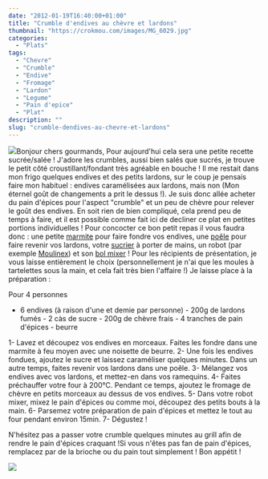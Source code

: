 ```yaml
---
date: "2012-01-19T16:40:00+01:00"
title: "Crumble d'endives au chèvre et lardons"
thumbnail: "https://crokmou.com/images/MG_6029.jpg"
categories:
  - "Plats"
tags:
  - "Chevre"
  - "Crumble"
  - "Endive"
  - "Fromage"
  - "Lardon"
  - "Legume"
  - "Pain d'epice"
  - "Plat"
description: ""
slug: "crumble-dendives-au-chevre-et-lardons"
---
```


[![](http://4.bp.blogspot.com/-R9tGTKzI8_E/TxgrrGWHVeI/AAAAAAAABd0/_MRoYz_9Ygk/s1600/chat.3.gif)](http://4.bp.blogspot.com/-R9tGTKzI8_E/TxgrrGWHVeI/AAAAAAAABd0/_MRoYz_9Ygk/s1600/chat.3.gif)Bonjour chers gourmands, Pour aujourd'hui cela sera une petite recette sucrée/salée ! J'adore les crumbles, aussi bien salés que sucrés, je trouve le petit côté croustillant/fondant très agréable en bouche ! Il me restait dans mon frigo quelques endives et des petits lardons, sur le coup je pensais faire mon habituel : endives caramélisées aux lardons, mais non (Mon éternel goût de changements a prit le dessus !). Je suis donc allée acheter du pain d'épices pour l'aspect "crumble" et un peu de chèvre pour relever le goût des endives. En soit rien de bien compliqué, cela prend peu de temps à faire, et il est possible comme fait ici de decliner ce plat en petites portions individuelles ! Pour concocter ce bon petit repas il vous faudra donc : une petite [marmite](http://www.rueducommerce.fr/m/pl/malid:15123302) pour faire fondre vos endives, une [poêle](http://www.rueducommerce.fr/m/pl/malid:4769951) pour faire revenir vos lardons, votre [sucrier](http://www.rueducommerce.fr/m/pl/malid:4769905) à porter de mains, un robot (par exemple [Moulinex](http://www.rueducommerce.fr/m/pl/malid:88589)) et son [bol mixer](http://www.rueducommerce.fr/m/pl/malid:15123477) ! Pour les récipients de présentation, je vous laisse entièrement le choix (personnellement je n'ai que les moules à tartelettes sous la main, et cela fait très bien l'affaire !) Je laisse place à la préparation :

Pour 4 personnes

- 6 endives (à raison d'une et demie par personne) - 200g de lardons fumés - 2 càs de sucre - 200g de chèvre frais - 4 tranches de pain d'épices - beurre

1- Lavez et découpez vos endives en morceaux. Faites les fondre dans une marmite à feu moyen avec une noisette de beurre. 2- Une fois les endives fondues, ajoutez le sucre et laissez caraméliser quelques minutes. Dans un autre temps, faites revenir vos lardons dans une poêle. 3- Mélangez vos endives avec vos lardons, et mettez-en dans vos ramequins. 4- Faites préchauffer votre four à 200°C. Pendant ce temps, ajoutez le fromage de chèvre en petits morceaux au dessus de vos endives. 5- Dans votre robot mixer, mixez le pain d'épices ou comme moi, découpez des petits bouts à la main. 6- Parsemez votre préparation de pain d'épices et mettez le tout au four pendant environ 15min. 7- Dégustez !

N'hésitez pas a passer votre crumble quelques minutes au grill afin de rendre le pain d'épices craquant !Si vous n'êtes pas fan de pain d'épices, remplacez par de la brioche ou du pain tout simplement ! Bon appétit !

[![](http://4.bp.blogspot.com/-2bLosyMFac4/TxhFg0sR2dI/AAAAAAAABec/Mzg1OnlXUmM/s1600/Signature+copie.jpg)](http://4.bp.blogspot.com/-2bLosyMFac4/TxhFg0sR2dI/AAAAAAAABec/Mzg1OnlXUmM/s1600/Signature+copie.jpg)